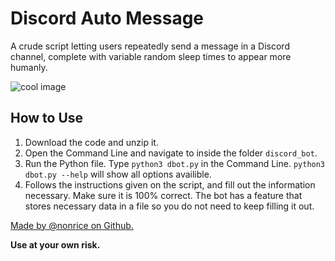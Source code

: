 # Discord Auto Message
A crude script letting users repeatedly send a message in a Discord channel, complete with variable random sleep times to appear more humanly.

![cool image](https://i.ibb.co/QPx1fHW/dbotdemo.jpg)

## How to Use
1. Download the code and unzip it.
2. Open the Command Line and navigate to inside the folder `discord_bot`.
3. Run the Python file. Type `python3 dbot.py` in the Command Line. `python3 dbot.py --help` will show all options availible.
5. Follows the instructions given on the script, and fill out the information necessary. Make sure it is 100% correct. The bot has a feature that stores necessary data in a file so you do not need to keep filling it out.

[Made by @nonrice on Github.](https://github.com/nonrice)

**Use at your own risk.**
